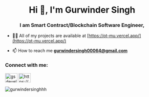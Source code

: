 <h1 align="center">Hi 👋, I'm Gurwinder Singh</h1>
<h3 align="center">I am Smart Contract/Blockchain Software Engineer,</h3>

- 👨‍💻 All of my projects are available at [https://pt-mu.vercel.app/](https://pt-mu.vercel.app/)

- 📫 How to reach me **gurwindersingh00064@gmail.com**

<h3 align="left">Connect with me:</h3>
<p align="left">
<a href="https://twitter.com/gsdeveloper.eth" target="blank"><img align="center" src="https://raw.githubusercontent.com/rahuldkjain/github-profile-readme-generator/master/src/images/icons/Social/twitter.svg" alt="gsdeveloper.eth" height="30" width="40" /></a>
<a href="https://linkedin.com/in/https://www.linkedin.com/in/gurwinder-singh-12677a203/" target="blank"><img align="center" src="https://raw.githubusercontent.com/rahuldkjain/github-profile-readme-generator/master/src/images/icons/Social/linked-in-alt.svg" alt="https://www.linkedin.com/in/gurwinder-singh-12677a203/" height="30" width="40" /></a>
</p>

<p><img align="center" src="https://github-readme-stats.vercel.app/api/top-langs?username=gurwindersinghhh&show_icons=true&locale=en&layout=compact" alt="gurwindersinghhh" /></p>
